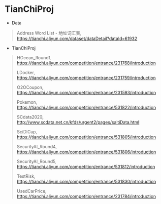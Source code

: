 # TianChiProj
* Data

> Address Word List - 地址词汇表, https://tianchi.aliyun.com/dataset/dataDetail?dataId=61932

* TianChiProj

>
> HOcean_Round1, https://tianchi.aliyun.com/competition/entrance/231768/introduction
> 
> LDocker, https://tianchi.aliyun.com/competition/entrance/231759/introduction
>
> O2OCoupon, https://tianchi.aliyun.com/competition/entrance/231593/introduction
> 
> Pokemon, https://tianchi.aliyun.com/competition/entrance/531822/introduction
> 
> SCdata2020, http://www.scdata.net.cn/kfds/urgent2/pages/saitiData.html
>
> SciDICup, https://tianchi.aliyun.com/competition/entrance/531805/introduction
> 
> SecurityAI_Round4, https://tianchi.aliyun.com/competition/entrance/531806/introduction
>
> SecurityAI_Round5, https://tianchi.aliyun.com/competition/entrance/531812/introduction
>
> TestRisk, https://tianchi.aliyun.com/competition/entrance/531830/introduction
>
> UsedCarPrice, https://tianchi.aliyun.com/competition/entrance/231784/introduction
>  



